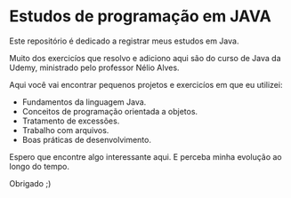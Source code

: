 # Estudos de programação em JAVA  

Este repositório é dedicado a registrar meus estudos em Java. 

Muito dos exercicíos que resolvo e adiciono aqui 
são do curso de Java da Udemy, ministrado pelo professor Nélio Alves.

Aqui você vai encontrar pequenos projetos e exercicíos em que eu utilizei:

- Fundamentos da linguagem Java.
- Conceitos de programação orientada a objetos.
- Tratamento de excessões.
- Trabalho com arquivos.
- Boas práticas de desenvolvimento.

Espero que encontre algo interessante aqui. E perceba minha evolução ao longo do tempo. 

Obrigado ;)